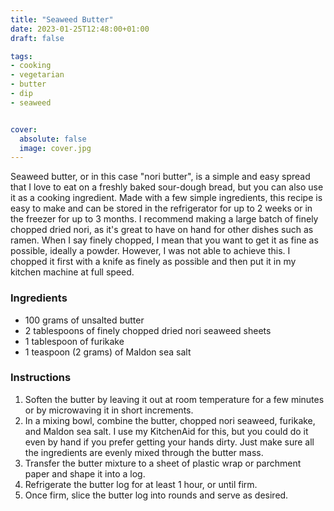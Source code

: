 ```yaml
---
title: "Seaweed Butter"
date: 2023-01-25T12:48:00+01:00
draft: false

tags:
- cooking
- vegetarian
- butter
- dip
- seaweed


cover:
  absolute: false
  image: cover.jpg
---
```

Seaweed butter, or in this case "nori butter",   is a simple and easy spread that I love to eat on a freshly baked sour-dough bread, but you can also use it as a cooking ingredient. Made with a few simple ingredients, this recipe is easy to make and can be stored in the refrigerator for up to 2 weeks or in the freezer for up to 3 months. I recommend making a large batch of finely chopped dried nori, as it's great to have on hand for other dishes such as ramen. When I say finely chopped, I mean that you want to get it as fine as possible, ideally a powder. However, I was not able to achieve this. I chopped it first with a knife as finely as possible and then put it in my kitchen machine at full speed.
### Ingredients

-   100 grams of unsalted butter
-   2 tablespoons of finely chopped dried nori seaweed sheets
-   1 tablespoon of furikake
-   1 teaspoon (2 grams) of Maldon sea salt

### Instructions

1.  Soften the butter by leaving it out at room temperature for a few minutes or by microwaving it in short increments.
2.  In a mixing bowl, combine the butter, chopped nori seaweed, furikake, and Maldon sea salt. I use my KitchenAid for this, but you could do it even by hand if you prefer getting your hands dirty. Just make sure all the ingredients are evenly mixed through the butter mass. 
4.  Transfer the butter mixture to a sheet of plastic wrap or parchment paper and shape it into a log.
5.  Refrigerate the butter log for at least 1 hour, or until firm.
6.  Once firm, slice the butter log into rounds and serve as desired.

